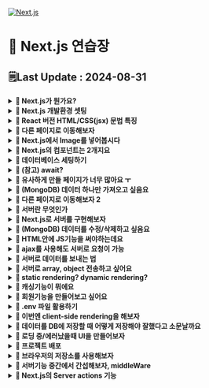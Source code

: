 [![Next.js](https://img.shields.io/badge/Next-black?style=for-the-badge&logo=next.js&logoColor=white)](https://github.com/MinSungJe/FrontEnd_Prac)
# 📝 Next.js 연습장
## 🗒️Last Update : 2024-08-31
<details>
<summary><b>🤔 Next.js가 뭔가요?</b></summary>

- React 문법으로 프론트엔드부터 서버까지 만들어볼 수 있는 풀스택 프레임워크임
- 서버 사이드 렌더링을 쉽게 구현 가능
</details>

<details>
<summary><b>🤔 Next.js 개발환경 셋팅</b></summary>

- 작업폴더 터미널 열어서 <code>npx create-next-app@latest</code>
- 미리보기: <code>npm run dev</code>
- app폴더
    - page.js: 메인페이지임
    - layout.js: page.js를 감싸는 파일
    - globals.css: 모든 파일에 적용되는 CSS파일
    - XXX.module.css: XXX에만 적용되는 CSS파일
- api폴더
    - 서버기능 만드는 곳
- node_modules
    - 설치한 라이브러리 보관용 폴더
- public
    - 이미지 등 static 파일 보관 용
- package.json
    - 설치한 라이브러리 자동으로 기록해줌
    - 터미널에서 쓸 수 있는 명령어도 기록해줌

</details>

<details>
<summary><b>🤔 React 버전 HTML/CSS(jsx) 문법 특징</b></summary>

- React에서 사용하는 HTML/CSS는 특징이 있음
    1. return() 안에 HTML 넣을 때 언제나 하나의 html태그로 시작해서 하나의 html태그로 끝나야 함
    2. class 넣고 싶으면 className
    3. HTML안에 변수 넣으려면 { 변수명 } (= 데이터바인딩 문법)
    4. style 속성 넣으려면 style={{ 어쩌구: '저쩌구', 어쩌구: '저쩌구'}}
        - object 자료형을 넣으므로 -(대쉬)기호 대신 대문자로 바꿔줘야 함

</details>

<details>
<summary><b>🤔 다른 페이지로 이동해보자</b></summary>

- 페이지를 나누는걸 라우팅이라고 함
- ❗<b>Next.js는 자동 라우팅을 지원</b>함
    - 예를 들어 /list로 접속시 목록 html을 보여주고 싶다면
        1. app 폴더 안에 list 폴더를 만들고
        2. 그 안에 page.js 만들어서 상품목록 html 넣어두면 됨
    - Next.js는 app 폴더 안에 있는 폴더들을 자동으로 url로 만들어줌
- 페이지 이동 링크 만들고 싶으면 위에서 Link라는 걸 import 해온 다음 a태그처럼 쓰면 됨
- ❗<b>중복되는 html은 layout.js 파일에 적으면 됨</b>
    - Next.js는 page.js를 보여줄 때 옆에 layout.js가 있다면 layout.js 내용 안에 page.js를 담아서 보여줌
    - 상위폴더에 layout.js가 있다면 그 안에 하위 폴더의 layout.js를 담아서 보여줌

</details>

<details>
<summary><b>🤔 Next.js에서 Image를 넣어봅시다</b></summary>

- 이미지는 그냥 public 폴더에 보관하고 필요한 페이지에 img 태그로 넣으면 됨
    - jsx에선 태그를 열었으면 항상 닫아야함
    - 이미지는 public 폴더에 보관하고 경로는 /부터 시작하면 됨(public 폴더에 있는 것들은 사이트 발행시 자동으로 사이트 root 경로로 이동하기 때문)
        ```html
        <img src="/port1.png" alt="설명"/> 
        ```
- 최적화된 이미지를 넣으려면 Image 태그를 import 후 사용
    - lazy loading & 사이트 최적화 & layout shift 방지 효과가 있음
    - 이미지 경로를 넣으려면 이미지를 상단에서 import 해온 뒤 넣어야 함
        ```jsx
        import Image from 'next/image'
        import 이미지 from '/public/port1.png'

        export default function Home() {
        return(
            <div>
            <Image src={이미지} alt="설명"/>
            <div/>
        )} 
        ```
    - 이미지 높이가 이상하다면 height: auto;
    - 다른 사이트에서 올려둔 이미지를 Image 태그에 절대경로로 넣고싶다면
        1. width, height 옵션을 넣어야 함
        2. 셋팅도 따로 해둬야 함
        ```jsx
        import Image from 'next/image'

        export default function Home() {
        return(
            <div>
            <Image src="https://placehold.co/500" width="500" height="500"/>
            <div/>
        )} 
        ```
</details>

<details>
<summary><b>🤔 Next.js의 컴포넌트는 2개지요</b></summary>

- <b>server component</b>
    - React 문법 Component처럼 아무데나 대충 만든 컴포넌트
    - html에 자바스크립트 기능 넣기 불가능
    - useState, useEffect 등 사용 불가
    - 로딩속도 빠름
    - 검색엔진 노출 유리
- <b>client component</b>
    - ❗<b>js파일 맨위에다 'use client' 넣은 뒤 아래 있는 컴포넌트</b>
    - html에 자바스크립트 기능 넣기 가능
    - React의 useState, useEffect 등 사용가능
    - 로딩속도 느림(자바스크립트 많이 필요, hydration 필요)
    - 작성한 코드를 유저들이 볼 수 있음
- 큰 페이지는 server component, JS기능 필요한 곳만 client component
</details>

<details>
<summary><b>🤔 데이터베이스 세팅하기</b></summary>

- 여기서는 MongoDB로 설명
- MongoDB에 데이터를 저장하고 이를 불러오기 위한 세팅을 해보자
    1. 작업 폴더에서 터미널 열고 <code>npm install mongodb</code>
    2. 아무데나 js 파일을 만들고(util/database.js)
        ```js
        import { MongoClient } from 'mongodb'
        const url = 'DB접속URL~~'
        const options = { useNewUrlParser: true }
        let connectDB

        if (process.env.NODE_ENV === 'development') {
        if (!global._mongo) {
            global._mongo = new MongoClient(url, options).connect()
        }
        connectDB = global._mongo
        } else {
        connectDB = new MongoClient(url, options).connect()
        }
        export { connectDB }
        ```
    3. DB 입출력이 필요한 곳에서 connectDB 변수를 가져다 쓰자
        ```js
        import { connectDB } from "/util/database.js"

        export default async function Home() {
        let client = await connectDB;
        const db = client.db('forum');
        let result = await db.collection('post').find().toArray();

        return (
            <main>
            {result[0].title}
            </main>
        )
        }
        ```
    - top-level await라는 기능을 이용해서 await가 붙는 db 부분을 export하는 부분에 같이 넣어도 되지만, 버전이 낮은 경우 지원하지 않는 기술이라 잘 쓰이진 않음
    - 다른 DB의 경우에도
        1. DB 조작 도와주는 라이브러리 설치
        2. DB 연결하는 코드 셋팅
        3. 라이브러리 사용법 대로 DB 입출력하는 코드 사용
    - ❗<b>DB 입출력하는 코드는 server component 안에서만 사용하자!</b>
        - client component 안에 적은 코드는 유저들도 쉽게 볼 수 있기 때문
</details>

<details>
<summary><b>🤔 (참고) await?</b></summary>

- mongodb 라이브러리에서 값을 불러올 때 await을 사용함
    - await는 promise를 뱉는 코드에 붙일 수 있음
    - 보통 javascript는 실행이 느린 코드가 있다면 전부 실행하지 않고 다음 코드로 넘어감
    - await을 붙여 해당 코드 실행을 전부 시키고 넘어가도록 설정 가능
    - await이 있는 함수의 경우 async를 붙여줘야 함
</details>

<details>
<summary><b>🤔 유사하게 만들 페이지가 너무 많아요 ㅜ</b></summary>

- ❗<b>Dynamic Route</b>를 사용해보자!
    - Next에서 새로운 url을 만들기 위해 만드는 폴더이름을 [url파라미터명]
    - 이렇게 만든 page에 props를 넣으면 props.params를 통해 폴더이름에 넣은 url 파라미터를 가져올 수 있음
        ```js
        export default async function Detail(props) {
        console.log(props)
        (생략)
        }
        ```
    - 즉, ❗<b>dynamic route</b>로 만든 URL에 적은 문자를 가져오고 싶으면 컴포넌트에서 params를 출력해보면 됨
</details>

<details>
<summary><b>🤔 (MongoDB) 데이터 하나만 가져오고 싶음요</b></summary>

- .findOne() 사용하면 됨
    - <code>db.collection(컬렉션명).findOne(찾을document내용)</code>
- 해당 document가 저장된 document 요소 하나를 가져옴
- 보통 게시글의 경우에는 id를 가져오는 것이 좋음
</details>

<details>
<summary><b>🤔 다른 페이지로 이동해보자 2</b></summary>

- Link 이외에 다른 방법으로 페이지 이동을 하려면 useRouter 쓰면 됨
- useRouter() 쓰면 자바스크립트 코드로 페이지이동을 시킬 수 있음
- 다만 ❗<b>use어쩌구 문법들은 client component 안에서만 사용할 수 있음</b>
    ```js
    'use client'

    import {useRouter} from 'next/navigation'

    export default function DetailLink(){
    let router = useRouter()
    return (
        <button onClick={()=>{ router.push('/') }}>버튼</button>
    )
    }
    ```
- Link 말고 사용하는 이유?: ❗<b>여러가지 재밌는 기능을 사용할 수 있음!</b>
    - <code>router.back()</code>: 뒤로 가기
    - <code>router.forward()</code>: 앞으로 가기
    - <code>router.refresh()</code>: soft refresh
    - <code>router.prefetch('/어쩌구')</code>: '/어쩌구'의 내용을 미리 로드함 -> 그 페이지를 방문할 때 속도가 매우 빨라짐
        - server component에서도 Link 태그를 이용하면 이 기능을 사용 가능(화면에 보이는 순간 자동으로 미리 로드)
- 이 외에 client component에서 현재 URL에 뭐가 적혀있는지 궁금하면
    ```js
    'use client'

    import {usePathname, useSearchParams, useParams} from 'next/navigation'

    export default function DetailLink(){
    let a = usePathname()
    let b = useSearchParams()
    let c = useParams()
    console.log(a)
    }
    ```
    - <code>usePathname()</code>: 현재 URL을 출력
    - <code>useSearchParams()</code>: search parameter(query string) 출력
    - <code>useParams()</code>: [dynamic route]에 입력한 내용을 출력
</details>

<details>
<summary><b>🤔 서버란 무엇인가</b></summary>

- 서버: 유저 요청을 받으면 이것저것 실행해주는 간단한 프로그램
    - 유저가 입력한 것을 바로 DB로 저장시켜버리면 큰 문제가 발생할 수 있음(이상한 것을 DB에 넣어버릴 수 있으므로)
    - ❗<b>따라서 서버를 거쳐서 서버단에서 예외처리 후 DB에 넣는게 좋음!</b>
- 서버의 기능은 URL과 method 이름을 붙여서 구분함
    - URL: 개발자 맘대로 작성
    - method: GET(데이터 출력), POST(입력), PUT(수정), DELETE(삭제)
- 서버로 POST 요청하려면 form 태그 이용
</details>

<details>
<summary><b>🤔 Next.js로 서버를 구현해보자</b></summary>

- ❗<b>Next.js에서 서버기능(=api)</b>을 만드려면!
    1. (app이랑 같은 경로 내)pages 폴더 안에 api 폴더를 만들고 거기에 js 파일을 아무이름으로 만듬
        - 이렇게 만든 파일과 폴더는 자동으로 서버 기능의 URL이 됨
            - URL: /api/폴더명
        - 해당 URL로 GET/POST/PUT/DELETE 요청하면 해당 js파일이 실행됨
    2. 해당 js 파일에 함수 하나 넣으면 그 함수 안 코드가 실행됨
        ```js
        export default function handler(요청, 응답) {
        console.log(123)
        }
        ```
        - GET 요청을 하는 가장 빠른 방법은 URL을 입력하는 것
    3. 서버는 요청을 받았으면 응답도 해주는 것이 좋음
        ```js
        export default function handler(요청, 응답) {
        응답.status(200).json('처리완료함')
        }
        ```
        - 서버 기능이 성공적으로 실행됐으면 <code>status(200)</code>
        - 서버 기능이 실패했다면 <code>status(500)</code>
        - 서버 기능이 유저때문에 실패한 경우 <code>status(400)</code>
        - 요청자에게 데이터도 보내주고 싶다면 <code>응답.json()</code> 안에 데이터 넣으면 됨(object, array, 문자, 숫자 싹다 가능)
    - (참고) 서버에서 method 종류마다 각각 다른 기능을 실행하고 싶으면 if문으로 구분 -> <code>요청.method == 'GET'?</code>
    - 서버 측에서 실행되는 코드들이기 때문에 DB 입출력하는 코드를 여기 작성해도 상관 없음
    - DB를 불러오는 도중에 발생하는 에러를 잡으려면 <code>try {} catch(error) {}</code> 문 활용
</details>

<details>
<summary><b>🤔 (MongoDB) 데이터를 수정/삭제하고 싶음요</b></summary>

- 역시 DB를 직접 수정하도록 하면 위험하므로 서버를 거쳐 수정을 시켜야 함
- 서버에 필요한 데이터가 없으면 유저단에서 새로 보내거나, DB 조회
- document 수정은 updateOne()
    ```js
    let result = await db.collection('post').updateOne({게시물정보}, { $set : {바꿀데이터}} );
    ```
    1. 요청.body에서 바꿀 데이터를 만들어서 updateOne()안에 집어넣음
    2. 요청.body._id 꺼내서 게시물정보를 만들어 updateOne()안에 집어넣음
    - (참고) $set은 덮어쓰기, $inc는 증감
- document 삭제는 deleteOne()
    ```js
    let result = await db.collection('post').deleteOne({게시물정보});
    ```
</details>

<details>
<summary><b>🤔 HTML안에 JS기능을 써야하는데요</b></summary>

- 애니메이션을 주거나 나타나게 하는 등 ❗<b>javascript 기능은 client component에서만 사용 가능!</b>
- 문제는 client component는 검색노출이 잘 되지 않는다는 단점이 있음
    - ❗<b>client component에 적은 코드는 유저들이 볼 수 있어서 DB랑 직접 통신하는 코드는 적으면 안됨</b>
    - 보통 useEffect를 이용해 서버랑 통신 후 데이터를 가져오는데 이 경우 처음에는 텅 빈 html을 보여줌 
    - 검색 봇의 경우 텅빈 html만 보고 지나침 -> 검색노출 X
- ❗<b>따라서 부모 server component에서 DB 데이터를 가져온 후 JS기능이 필요한 부분만 자식 client component로 구현 후 props 전송하는 구성</b>이 좋음!
    - Next.js에선 server/client component들을 보여줘야할때 최대한 서버에서 미리 html을 만들어서 보냄
    - 따라서 client component도 DB데이터를 미리 채워서 유저에게 보여주도록 구현 가능
</details>

<details>
<summary><b>🤔 ajax를 사용해도 서버로 요청이 가능</b></summary>

- form태그 말고도 서버랑 요청하는 방법: AJAX
    - <code>fetch()</code> 함수 사용: GET, POST, PUT, DELETE 요청 가능
        ```jsx
        fetch('/URL')
        .then((r)=>{
        if(r.status == 200) {
            return r.json()
        } else {
            //서버가 에러코드전송시 실행할코드
        }
        })
        .then((result)=>{ 
        //성공시 실행할코드
        }).catch((error)=>{
        //인터넷문제 등으로 실패시 실행할코드
        console.log(error)
        })
        ```
    - axios 같은 외부 라이브러리 사용(fetch보다 더 짧음)
- 장점: 새로고침 없이 요청을 보낼 수 있음
</details>

<details>
<summary><b>🤔 서버로 데이터를 보내는 법</b></summary>

- fetch(): body에 넣기
- form 태그: input태그에 넣고 name 속성 주기
- query string: URL 뒤에 <code>?데이터이름1=값1&데이터이름2=값2</code> 입력가능
    - <code>요청.query</code>로 데이터를 받을 수 있음
    - 장점: 간단함, GET요청도 데이터 전송가능
    - 단점: 데이터 많으면 더러움, URL에 데이터 노출됨
- URL 파라미터 문법 이용: 전송하는 URL에 데이터를 넣어 전송
    1. URL parameter 문법 이용해서 api를 하나 구현([어쩌구].js / [어쩌구] 폴더)
    2. <code>요청.query</code>로 데이터를 받을 수 있음
</details>

<details>
<summary><b>🤔 서버로 array, object 전송하고 싶어요</b></summary>

- 서버랑은 원래 문자나 숫자만 주고받을 수 있음
    - 그러므로 array, object는 주고받기가 안됨
- 하지만 ❗<b>array, object에 따옴표를 쳐두면 문자취급이 됨 = JSON</b>
    - 직접 따옴표 칠 필요는 없고 내장함수가 있음
        ```js
        JSON.stringify( {name : 'Min'} ) // 문자화(stringify)
        ```
    - 받은 JSON을 다시 array/object로 바꾸고 싶을땐
        ```js
        JSON.parse( '{"name" : "Min"}' ) // 분석(parse)
        ```
</details>

<details>
<summary><b>🤔 static rendering? dynamic rendering?</b></summary>

- <code>npm run build</code>를 통해 프로젝트를 배포하면 페이지를 자동으로 rendering 해줌
- ㅇ 페이지는 static rendering 해줌(디폴트)
    - npm run build 할 때 만든 html페이지 그대로 유저에게 보냄
    - 미리 페이지 완성본을 만들어두므로 빠름
- λ 페이지들은 dynamic rendering 해줌
    - 유저가 페이지 접속마다 html 새로 만들어서 보내줌
    - 페이지의 기능이 있어 구성이 매번 바뀌는 경우 dynamic rendering이 됨
        - fetch('/URL', { cache: 'no-store' }) 로 데이터 가져오는 문법 
        - useSearchParams(), cookies(), headers() 
        - [dynamic route]
    - 강제로 dynamic rendering으로 바꾸기
        ```js
        export const dynamic = 'force-dynamic' // force-static, auto 

        export default function 페이지(){
        (생략)
        }
        ```
    - 단점: 매번 페이지를 불러와서 재구성하므로 서버/DB 부담이 커짐 -> 캐싱기능 사용 가능
</details>

<details>
<summary><b>🤔 캐싱기능이 뭐에요</b></summary>

- 캐싱: 결과를 잠깐 저장해두고 재사용
    - 값을 미리 어딘가 저장해두고 그 결과를 보여주므로 서버/DB에 부담이 적음
    - dynamic rendering 시 서버자원을 절약할 수 있음
- Next.js에선 페이지 캐싱 / GET 요청결과 캐싱이 쉽게 가능함
- GET 요청결과 캐싱하는 법(server component 안에서만 사용 가능)
    ```js
    fetch('/api/어쩌구', { cache: 'force-cache' }) // 사실 디폴트값임
    ```
    ```js
    fetch('/URL', { next: { revalidate: 60 } }) // 캐싱결과를 60초동안 보관하고 사용, 다 지나면 새로 요청
    ```
    ```js
    fetch('/URL', { cache: 'no-store' })  // 캐싱기능 안씀
    ```
- 페이지 캐싱 하는 법(DB 입출력코드 써놓은 거 캐싱)
    1. GET요청 시 DB 데이터 보내주는 서버 API 만들어두고 fetch()로 바꾸기
    2. revalidate 예약변수 쓰면 페이지단위 캐싱 가능
        ```js
        (아무 page.js 파일)

        export const revalidate = 60; // 60초마다 페이지 재생성 및 캐싱

        export default function Page() {
        DB입출력하는코드~~
        return (
            <div>어쩌구</div>
        )
        } 
        ```
</details>

<details>
<summary><b>🤔 회원기능을 만들어보고 싶어요</b></summary>

- 회원기능의 동작방식
    - 회원가입
        1. 유저가 가입하면 아이디랑 비번을 서버통해 DB에 저장
    - 로그인
        1. 유저가 로그인 시 아이디/비번을 서버로 보냄
        2. 서버는 DB에 있는 아이디/비번과 유저가 보낸 아이디/비번이 일치하는 경우 ❗<b>입장권을 발급</b>
    - 로그인이 필요한 서버기능
        1. 유저는 서버에 GET/POST로 데이터 요청 시 입장권도 같이 제시
        2. 서버는 입장권을 확인 후 데이터 및 페이지 보내줌

- 여기서 입장권이란?
    - 유저 정보가 써있는 간단한 문자자료
        - 이름, 로그인 날짜, 유효기간 등이 들어 있음
    - 보통은 브라우저의 쿠키 저장소를 이용해 유저측에 저장해둠
        - 서버로 GET/POST 요청 시 자동으로 함께 전송됨
        - 서버는 유저 브라우저의 쿠키공간에 입장권을 강제로 저장시켜둠(권한 있음)
    - session, token 방식이 있음
        - ❗<b>session 방식</b>
            1. 유저가 로그인하면 DB에 { 유저의 아이디, 로그인 날짜, 유효기간, session id } 저장
            2. 유저에게 입장권 발급할 때 session id 하나만 적어보냄
            3. 유저가 GET/POST 요청 시 입장권을 제출함
            4. 서버는 입장권에 써 있는 session id를 가지고 DB를 조회해본 다음 DB 기록에 별 이상 없으면 요청을 진행
            - 장점: 하나하나의 요청마다 엄격하게 유저 체크 가능
            - 단점: DB의 부담이 심해질 수 있음(Redis같은 DB를 사용해 빠르게 확인)
            - DB adapter 기능을 이용해 구현할 수 있음!
                1. 첫 로그인 시 자동으로 유저를 회원가입 시켜서 DB에 유저 회원정보를 보관함
                2. 로그인 시 자동으로 유저가 언제 로그인했는지 세션정보를 DB에 보관함
                3. 서버에서 지금 로그인된 유저정보가 필요하면 JWT가 아니라 DB에 있던 세션정보를 조회해서 가져옴
                4. 로그아웃 시 유저 세션정보는 DB에서 삭제됨
        - ❗<b>token 방식(= JWT(JSON Web Token))</b>
            1. 유저가 로그인하면 입장권에 { 유저의 아이디, 로그인 날짜, 유효기간 } 등을 적어두고 암호화해서 발행(DB엔 저장 X)
            2. 유저가 GET/POST 요청 시 유저가 입장권을 제출하면 해당 입장권을 까보고 이상없으면 통과
            - 장점: 요청마다 DB를 매번 조회하지 않아 DB 부담이 적음
            - 단점: 유저의 JWT를 훔쳐가면 그사람의 활동을 막는 방법이 없음

- 번외로 OAuth를 사용 가능
    - 한 사이트의 사용권한을 다른 사이트에서 잠깐 빌리는 과정을 정의하는 규칙
    - 소셜 로그인 구현 가능
    1. 유저가 한 사이트에서 구글 로그인 버튼을 누르면 구글 계정으로 로그인
    2. 이 사이트로 개인정보 전송하면 되는지 구글이 물어봄
    3. 유저가 허락하면 구글에서 사이트의 서버로 알림을 전송함
    4. 알림이 도착하면 그 서버는 구글에게 유저정보를 요청해서 받아옴
    5. 그 정보들로 입장권만들어서 사용(JWT 만들기, session으로 DB 저장 등..)

- Next.js에서는 Next-Auth (Auth.js) 라이브러리를 사용해서 쉽게 회원기능 구현 가능
</details>

<details>
<summary><b>🤔 .env 파일 활용하기</b></summary>

- 깃허브에 올리거나 js파일을 따로 공유할 때 암호나 중요한 문자열을 다른 파일로 빼둘 수 있음 -> .env 파일
- 중요정보를 하드코딩하지 않아도 됨!!
    1. 프로젝트 폴더(최상위 폴더)에 .env 파일 생성
    2. .env폴더 안에 내용 작성
        ```env
        작명1='보관할문자1'
        작명2='보관할문자2'
        ``` 
    3. 필요한 js파일 가서 <code>process.env.작명1</code>라고 쓰면 그 자리에 해당 데이터가 남게됨
</details>

<details>
<summary><b>🤔 이번엔 client-side rendering을 해보자</b></summary>

- server-side rendering
    - 서버에서 html을 전부 만들어서 보냄
    - 내용변경 시 새로고침 필요 O
- client-side rendering
    - 브라우저에서 html 생성, 수정, 삭제 가능
    - 내용변경 시 새로고침 필요 X
    - 부드럽고 이쁜 사이트를 만들 수 있지만 검색노출이 잘 안될 수 있음
- 내용을 변경하고 싶은 부분만 client component로 만들어서 server component에서 불러오면 됨
    - 새로고침 없이 페이지 내용 갱신 => ajax로 서버에 요청
        - state에 내용을 넣고 그 state를 넣어서 보냄(fetch 등 활용)
            ```js
            'use client'
            import {useState} from 'react'

            export default function Comment(props) {
                let [comment, setComment] = useState('')
                return (
                    <div>
                        <div>댓글목록</div>
                        <input onChange={(e)=>{ e.target.value }} />
                        <button onClick={()=>{ fetch('/URL', { method : 'POST', body : comment } ) }}>댓글전송</button>
                    </div>
                )
            } 
            ```
    - ❗<b>client component에서 DB 내용을 가져오고 싶다면 useEffect() 활용!</b>
        - <code>useEffect()</code>: 쓸데없는 코드 보관함, ajax나 타이머 등을 넣음
            - 특징1. html 로드/재렌더링 될 때마다 실행됨(조절가능)
            - 특징2. html 보여준 후 늦게 실행시작
</details>

<details>
<summary><b>🤔 데이터를 DB에 저장할 때 어떻게 저장해야 잘했다고 소문날까요</b></summary>

- ❗<b>나중에 데이터가 많아져도 저장, 수정, 삭제, 출력이 잘 되면 잘 저장한 것임</b>
    - 어려울 것 같으면 다른 document로 빼보자
</details>

<details>
<summary><b>🤔 로딩 중/에러났을때 UI을 만들어보자</b></summary>

- page.js 옆에 ❗<b>loading.js</b> 라는 파일 만들면 로드 전에 해당 내용을 먼저 보여줌
    - React에서 <code><Suspense fallback={<h4>로딩중</h4>}></code>와 역할이 같음
    - client component 사용 가능
- page.js 옆에 ❗<b>error.js</b> 라는 파일 만들면 에러날 경우 error.js 내용을 대신 보여줌
    - 여긴 무조건 client component
    - props: error(에러내용 알려줌), reset(해당 페이지를 다시 로드하는 함수)
        ```js
        'use client'

        export default function Error({error, reset}){
            return (
                <div>
                <h4>오 이런 에러남</h4>
                <button onClick={()=>{ reset() }}>다시시도</button>
                </div>
            )
        }
        ```
    - layout.js 내용에서 에러가 나면 같은 폴더가 아닌 상위에 있는 error.js가 실행됨
        ```html
        <Layout>
            <Error fallback={자식들 내용이 에러시 보여줄 error.js 내용}>
                <Loading fallback={자식들 내용이 로딩시 보여줄 loading.js 내용}>
                page.js 내용~~
                </Loading>
            </Error>
        </Layout>
        ```
        - 맨 바깥쪽 layout.js에 error.js를 적용하려면 global-error.js 이용
- 없는 URL로 접속하려는 경우 if문을 이용해 <code>notFound()</code>라는 함수를 실행시키도록 하면 ❗<b>not-found.js</b> 안의 내용을 대신 보여줌
- loading.js, error.js, not-found.js가 같은 폴더 내에 없다면 계속 상위 폴더로 찾아가면서 가장 가까운 파일을 보여줌
</details>

<details>
<summary><b>🤔 프로젝트 배포</b></summary>

- <code>npm run build</code> -> 코드짠걸 html, css, js로 바꿔줌
    - 이후 서버에서 <code>npm run start</code> 실행
- 내 컴퓨터 24시간 켜둘거 아니면 클라우드 서비스에서 컴퓨터를 빌려서 서버를 띄우자
    - 서비스 종류
        - AWS EC2
            - 컴퓨터 한대 빌리는 상품
            - nodejs 설치하고 내 소스코드 옮겨서 npm run build -> npm run start
            - 터미널을 다뤄야함
        - AWS Elastic Beanstalk
            - 코드만 업로드하면 자동으로 EC2 인스턴스 빌려서 작동해줌
        - Vercel
            - Github repo에 코드 올릴 때마다 그걸 자동으로 Elastic Beanstalk스럽게 배포해주는 식으로 동작
            - 서버에 하드디스크 사용 불가능
            - 홈페이지 들어가서 따라하면 됨
    - 배포 전 접속가능 IP를 모두 접속가능하도록 설정
    - 배포 방법
        1. 터미널 열어서 빌드: <code>npm run build</code>
        2. zip 파일로 압축
            - .next 폴더 필수
            - node_modules 폴더는 빼기
        3. 사용하려는 서비스에 맞춰 설정하기
</details>

<details>
<summary><b>🤔 브라우저의 저장소를 사용해보자</b></summary>

- 브라우저에는 여러 저장소가 있음
    - local storage
        - 브라우저를 청소하지 않는 한 5MB까지 계속 사용가능
        - <code>{'키' : '값'}</code>의 형태로 데이터를 저장함
        - 문자나 숫자만 넣을 수 있음
            - JSON 문법으로 문자로 변환한 Array와 Object도 보관가능
    - session storage
        - local과 차이점은 브라우저를 닫을 시 초기화 되는 저장소라는 거임
- 이 저장소 또한 JS문법이기에 ❗<b>client component에서만 사용가능!</b>
    - client component안에서도 미리 실행할 수 있는 건 미리 실행하기 때문에 useEffect를 이용해 실행시켜야 함
    - useEffect의 실행타이밍은 html이 다 불러와지고 실행됨
        ```js
        'use client'

        function 컴포넌트(){

        useEffect(()=>{
            // 현재 위치가 브라우저인지 서버인지 확인
            if (typeof window != 'undefined') {
                let res = localStorage.setItem('키', '값')
            }
        }, [])

        return (생략)
        } 
        ```
    - cookie
        - <code>{'키' : '값'}</code>의 형태로 데이터를 저장함
        - 사이트 하나 당 최대 50개, 총합 4KB의 문자데이터를 저장 가능
        - 서버에 GET, POST등 요청 시 자동으로 서버로 전달됨
        - 유효기간 설정 가능, 설정 안하면 브라우저 껐을 때 사라짐
        - 데이터 사용하는 법
            - 저장: <code>document.cookie='쿠키이름=값; max-age=3600'</code>
            - 수정도 동일함
            - 값 찾기: <code>('; ' + document.cookie).split('; 찾으려는키=').pop().split(';')[0]</code>
        - 위 storage들은 useEffect를 이용하기 때문에 html이 다 불러와지고 실행되는데, 이를 쿠키를 이용해 개선할 수 있음
        - ❗<b>쿠키는 server component나 서버 api에서 쉽게 읽을 수 있음!!</b>
            ```js
            import { cookies } from 'next/headers'

            export default function 서버컴포넌트(){
            let result = cookies().get('쿠키이름')
            console.log(result)
            } 
            ```
</details>

<details>
<summary><b>🤔 서버기능 중간에서 간섭해보자, middleWare</b></summary>

- 서버는 요청이 들어오면 응답해주는 간단한 프로그램임
- 근데 이 요청과 응답사이에서 간섭하는 코드를 짜고 싶다면 middleware를 사용하면 됨
- Next.js에서 middleware 사용하는 법
    - ❗<b>app폴더와 나란한 위치에(root) middleware.js 파일 만들고 함수하나 만들면 작성 가능</b>
        ```js
        (/middleware.js)

        import { NextResponse } from 'next/server'

        export async function middleware(request) {
            console.log(request.nextUrl)  //유저가 요청중인 URL 출력해줌
            console.log(request.cookies)  //유저가 보낸 쿠키 출력해줌
            console.log(request.headers)  //유저의 headers 정보 출력해줌 

            // 마지막에 아래 셋 중 하나를 적어주는게 좋음!!
            NextResponse.next()  //통과
            NextResponse.redirect()  //다른페이지 이동
            NextResponse.rewrite()  //다른페이지 이동
        } 
        ```
    - 예를 들어 이런 기능을 만들 수 있음
        1. 특정 페이지 접속하는 유저정보 기록
            ```js
            (/middleware.js)

            import { NextResponse } from 'next/server'

            export async function middleware(request) {
                if (request.nextUrl.pathname.startsWith('/list')) {
                    console.log(new Date().toLocaleString())
                    console.log(request.headers.get('sec-ch-ua-platform'))
                    return NextResponse.next()
                }
            } 
            ```
        2. 로그인 안된 유저들 특정 경로 막기
            - .env 파일에 NEXTAUTH_SECRET 넣어주고 사용(JWT 암호화해주는 키)
            ```js
            import { NextResponse } from 'next/server';
            import { getToken } from "next-auth/jwt";

            export async function middleware(request) {

            if (request.nextUrl.pathname.startsWith('/write')) {
                    const session = await getToken({ req : request })
                    // console.log('세션', session)
                    if (session == null) {
                        return NextResponse.redirect('http://localhost:3000/api/auth/signin'); 
                    }
                }
            } 
            ```
        3. 특정 페이지 접속 시 쿠키 만들어주기
            - 프론트엔드에서 useEffect 써서 만드는 쿠키를 여기서도 만들어줄 수 있음
            ```js
            import { NextResponse } from 'next/server';
            export async function middleware(request) {
                request.cookies.get('쿠키이름')  // 출력
                request.cookies.has('쿠키이름')  // 존재확인
                request.cookies.delete('쿠키이름')  // 삭제
                
                const response = NextResponse.next()
                response.cookies.set({
                    name: 'mode',
                    value: 'dark',
                    maxAge: 3600,
                    httpOnly : true // 자바스크립트로 맘대로 조작이 불가능하게 막음, 크롬개발자도구로 수정은 못막음
                })  
                return response  //쿠키생성
            } 
            ```
</details>

<details>
<summary><b>🤔 Next.js의 Server actions 기능</b></summary>

- 지금까지 서버기능은 API를 새로 생성해서 구현함
    - DB에 데이터를 저장하려면 당연히 서버를 거쳐야 함
    - 서버기능을 사용하려면 서버 파일로 이동해서 API를 작성해야 함
- 근데 새로 서버파일로 가서 새로 파일을 만들 필요 없이, ❗<b>page.js에서 전부 해결할 수 있음</b> => Server actions 기능!

- 사전 작업
    1. Next.js 13.4버전 이상에서만 작동
    2. next.config.js 파일 수정필요(14버전부터 수정 필요 X)

- server component에서 사용
    - 이전과 차이점: 폼 전송시 새로고침이 되지 않음 => <code>revalidatePath, revalidateTag</code> 사용
    ```js
    import { connectDB } from "@/util/database";
    import { revalidatePath } from "next/cache"

    // 1. 만드는 페이지
    export default async function Write2(){ 
        // DB에서 데이터 뽑아서 보여주기 위해 변수 선언
        const db = (await connectDB).db('forum')
        let result = await db.collection('post_test').find().toArray()

        // 3. 서버기능을 page.js에서 만들 수 있음!!
        async function handleSubmit(formData) {
            'use server';  // 이걸 넣어 서버 API로 만들어줄 수 있음
            const db = (await connectDB).db('forum')
            await db.collection('post_test').insertOne({title : formData.get('post1')})

            // 해당 URL에 있는 캐시 삭제 후 다시 생성 = 새로고침
            revalidatePath('/write2') 
        }

        // 2. 보여줄 폼
        return (
            <form action={handleSubmit}>
            <input type="text" name="post1" />
            <button type="submit">Submit</button>
            {
                result ? result.map((a)=>
                <p>글제목 : {a.title}</p>
                )
                : null
            }
            </form>
        )
    } 
    ```
- client component에서 사용
    - client에 서버기능이 보일 수 있으므로 따로 함수부분을 빼서 import 해오는 방식으로 구현
    - 근데 이럴거면 그냥 기존처럼 API 새로 구현하는게 나을듯
</details>
